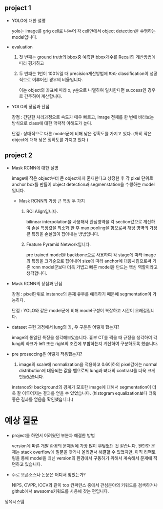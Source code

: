 ## project 1

- YOLO에 대한 설명

  yolo는 image를 grig cell로 나누어 각 cell안에서 object detection을 수행하는 model입니다.

- evaluation

  1. 첫 번째는 ground truth의 bbox중 예측한 bbox개수를 Recall의 계산방법에 따라 평가하고

  2. 두 번째는 1번이 100%일 때 precision계산방법에 따라 classification이 성공적으로 이루어진 경우의 비율입니다.

     이는 object의 좌표에 따라 x, y순으로 나열하여 일치한다면 success인 경우로 간주하여 계산합니다.

- YOLO의 장점과 단점

  장점 : 간단한 처리과정으로 속도가 매우 빠르고, Image 전체를 한 번에 바라보는 방식으로 class에 대한 맥락적 이해도가 높다.

  단점 : 상대적으로 다른 model군에 비해 낮은 정확도를 가지고 있다. (특히 작은 object에 대해 낮은 정확도를 가지고 있다.)

## project 2

- Mask RCNN에 대한 설명

  image에 작은 object부터 큰 object까지 존재한다고 상정한 후 각 pixel 단위로 anchor box를 만들어 object detection과 segmenstation을 수행하는 model입니다.

  - Mask RCNN의 가장 큰 특징 두 가지

    1. ROI Align입니다.

       bilinear interpolation을 사용해서 관심영역을 각 section값으로 계산하여 손실 특징값을 최소화 한 후 max pooling을 함으로써 해당 영역의 가장 큰 특징을 손실없이 잡아내는 방법입니다.

    2. Feature Pyramid Network입니다.

       pre trained model을 backbone으로 사용하여 각 stage에 따라 image의 특징을 크기순으로 잡아내어 size에 따라 anchor에 대응시킴으로써 기존 rcnn model군보다 더욱 가볍고 빠른 model을 만드는 핵심 역할이라고 생각합니다.

- Mask RCNN의 장점과 단점

  장점 : pixel단위로 instance의 존재 유무를 예측하기 때문에 segmentation이 가능하다. 

  단점 : YOLO와 같은 model군에 비해 model구성이 복잡하고 시간이 오래걸립니다.

- dataset 구현 과정에서 lung의 좌, 우 구분은 어떻게 했는지?

  image의 통일된 특징을 생각해보았습니다. 흉부 CT를 찍을 때 규정을 생각하여 각 lung의 좌표가 left 또는 right의 조건에 부합하는지 계산하여 구분하도록 했습니다.

- pre proseccing은 어떻게 적용했는지?

  1.  image의 scale에 normalization을 적용하고 0.6이하의 pixel값에는 normal distribution에 대응되는 값을 뺌으로써 lung과 뼈대의 contrast를 더욱 크게 만들었습니다.

     instance와 background의 경계가 모호한 image에 대해서 segmentation이 더욱 잘 이루어지는 결과를 얻을 수 있었습니다. (histogram equalization보다 더욱 좋은 결과를 얻음을 확인했습니다.)



# 예상 질문

- project를 하면서 어려웠던 부분과 해결한 방법

  version에 따른 개발 환경의 문제점에 가장 많이 부딫혔던 것 같습니다. 왠만한 문제는 stack overflow에 질문을 찾거나 올리면서 해결할 수 있었지만, 아직 리팩토링을 통해 model을 최신 version의 환경에서 구동하기 위해서 계속해서 문제에 직면하고 있습니다.

- 주로 오픈소스나 논문은 어디서 찾았는가?

  NIPS, CVPR, ICCV와 같이 top 컨퍼런스 중에서 관심분야의 키워드를 검색하거나 github에서 awesome키워드를 사용해 찾는 편입니다.



생육시스템